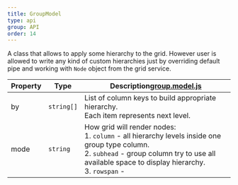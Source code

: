 ```yaml
---
title: GroupModel
type: api
group: API
order: 14
---
```

A class that allows to apply some hierarchy to the grid.
However user is allowed to write any kind of custom hierarchies just by overriding default pipe and
working with `Node` object from the grid service.

Property|Type|Description<a class="github-link2" target="_blank" href="https://github.com/qgrid/ng2/tree/master/core/group/group.model.js"><span>group.model.js</span></a>
---|---|---
by|`string[]`|List of column keys to build appropriate hierarchy.<br />Each item represents next level.
mode|`string`|How grid will render nodes:<br />1. `column` - all hierarchy levels inside one group type column.<br />2. `subhead` - group column try to use all available space to display hierarchy.<br />3. `rowspan` -
